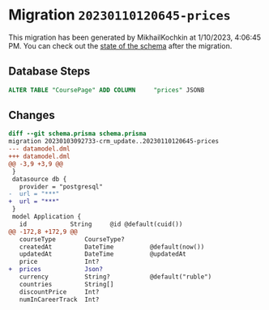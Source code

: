 # Migration `20230110120645-prices`

This migration has been generated by MikhailKochkin at 1/10/2023, 4:06:45 PM.
You can check out the [state of the schema](./schema.prisma) after the migration.

## Database Steps

```sql
ALTER TABLE "CoursePage" ADD COLUMN     "prices" JSONB
```

## Changes

```diff
diff --git schema.prisma schema.prisma
migration 20230103092733-crm_update..20230110120645-prices
--- datamodel.dml
+++ datamodel.dml
@@ -3,9 +3,9 @@
 }
 datasource db {
   provider = "postgresql"
-  url = "***"
+  url = "***"
 }
 model Application {
   id            String     @id @default(cuid())
@@ -172,8 +172,9 @@
   courseType        CourseType?
   createdAt         DateTime          @default(now())
   updatedAt         DateTime          @updatedAt
   price             Int?
+  prices            Json?
   currency          String?           @default("ruble")
   countries         String[]
   discountPrice     Int?
   numInCareerTrack  Int?
```


